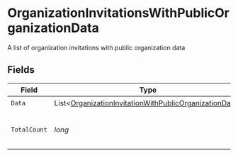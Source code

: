 # OrganizationInvitationsWithPublicOrganizationData

A list of organization invitations with public organization data


## Fields

| Field                                                                                                                                 | Type                                                                                                                                  | Required                                                                                                                              | Description                                                                                                                           |
| ------------------------------------------------------------------------------------------------------------------------------------- | ------------------------------------------------------------------------------------------------------------------------------------- | ------------------------------------------------------------------------------------------------------------------------------------- | ------------------------------------------------------------------------------------------------------------------------------------- |
| `Data`                                                                                                                                | List<[OrganizationInvitationWithPublicOrganizationData](../../Models/Components/OrganizationInvitationWithPublicOrganizationData.md)> | :heavy_check_mark:                                                                                                                    | N/A                                                                                                                                   |
| `TotalCount`                                                                                                                          | *long*                                                                                                                                | :heavy_check_mark:                                                                                                                    | Total number of organization invitations<br/>                                                                                         |